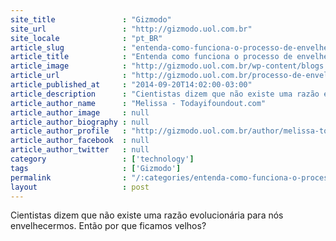 ```yaml
---
site_title               : "Gizmodo"
site_url                 : "http://gizmodo.uol.com.br"
site_locale              : "pt_BR"
article_slug             : "entenda-como-funciona-o-processo-de-envelhecimento-do-ser-humano"
article_title            : "Entenda como funciona o processo de envelhecimento do ser humano"
article_image            : "http://gizmodo.uol.com.br/wp-content/blogs.dir/8/files/2014/09/benjamin-button.png"
article_url              : "http://gizmodo.uol.com.br/processo-de-envelhecimento/"
article_published_at     : "2014-09-20T14:02:00-03:00"
article_description      : "Cientistas dizem que não existe uma razão evolucionária para nós envelhecermos. Então por que ficamos velhos?"
article_author_name      : "Melissa - Todayifoundout.com"
article_author_image     : null
article_author_biography : null
article_author_profile   : "http://gizmodo.uol.com.br/author/melissa-todayifoundout-com/"
article_author_facebook  : null
article_author_twitter   : null
category                 : ['technology']
tags                     : ['Gizmodo']
permalink                : "/:categories/entenda-como-funciona-o-processo-de-envelhecimento-do-ser-humano/"
layout                   : post
---
```


Cientistas dizem que não existe uma razão evolucionária para nós envelhecermos. Então por que ficamos velhos?
